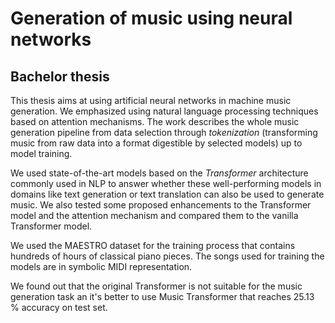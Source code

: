 # Generation of music using neural networks

## Bachelor thesis

This thesis aims at using artificial neural networks in machine music generation.
We emphasized using natural language processing techniques based on attention mechanisms.
The work describes the whole music generation pipeline from data selection through *tokenization* (transforming music from raw data into a format digestible by selected models) up to model training.

We used state-of-the-art models based on the *Transformer* architecture commonly used in NLP to answer whether these well-performing models in domains like text generation or text translation can also be used to generate music.
We also tested some proposed enhancements to the Transformer model and the attention mechanism and compared them to the vanilla Transformer model.

We used the MAESTRO dataset for the training process that contains hundreds of hours of classical piano pieces.
The songs used for training the models are in symbolic MIDI representation.

We found out that the original Transformer is not suitable for the music generation task an it's better to use Music Transformer that reaches 25.13 % accuracy on test set.
